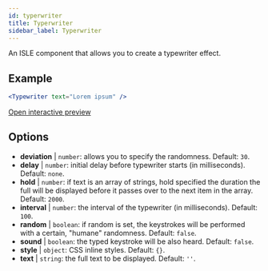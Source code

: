 ```yaml
---
id: typerwriter 
title: Typerwriter
sidebar_label: Typerwriter
---
```


An ISLE component that allows you to create a typewriter effect.

## Example

```jsx live
<Typewriter text="Lorem ipsum" />
```

[Open interactive preview](https://isle.heinz.cmu.edu/components/typerwriter/)

## Options

* __deviation__ | `number`: allows you to specify the randomness. Default: `30`.
* __delay__ | `number`: initial delay before typewriter starts (in milliseconds). Default: `none`.
* __hold__ | `number`: if text is an array of strings, hold specified the duration the full will be displayed before it passes over to the next item in the array. Default: `2000`.
* __interval__ | `number`: the interval of the typewriter (in milliseconds). Default: `100`.
* __random__ | `boolean`: if random is set, the keystrokes will be performed with a certain, "humane" randomness. Default: `false`.
* __sound__ | `boolean`: the typed keystroke will be also heard. Default: `false`.
* __style__ | `object`: CSS inline styles. Default: `{}`.
* __text__ | `string`: the full text to be displayed. Default: `''`.
